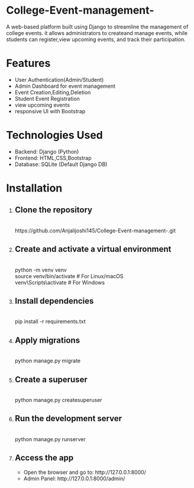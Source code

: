 # College-Event-management-
A web-based platform built using Django to streamline the management of college events. it allows administrators to createand manage events, while students can register,view upcoming events, and track their participation.

# Features
<ul>
<li>User Authentication(Admin/Student)</li>
<li>Admin Dashboard for event management</li>
<li>Event Creation,Editing,Deletion</li>
<li>Student Event Registration</li>
<li>view upcoming events</li>
<li>responsive UI with Bootstrap</li>
</ul>

# Technologies Used
<ul>
<li>Backend: Django (Python)</li>
<li>Frontend: HTML,CSS,Bootstrap</li>
<li>Database: SQLite (Default Django DB)</li>
</ul>

# Installation
<ol>
  <li><h2>Clone the repository</h2><br>https://github.com/Anjalijoshi145/College-Event-management-.git</li>
  <li><h2>Create and activate a virtual environment</h2><br>python -m venv venv<br>source venv/bin/activate     # For Linux/macOS<br> venv\Scripts\activate     # For Windows</li>
  <li><h2>Install dependencies</h2><br> pip install -r requirements.txt</li>
  <li><h2>Apply migrations</h2><br>python manage.py migrate</li>
  <li><h2>Create a superuser</h2><br>python manage.py createsuperuser</li>
  <li><h2>Run the development server</h2><br>python manage.py runserver</li>
  <li><h2>Access the app</h2>
    <ul>
    <li>Open the browser and go to: http://127.0.0.1:8000/</li>
      <li>Admin Panel: http://127.0.0.1:8000/admin/</li>
  </ul></li>
</ol>



